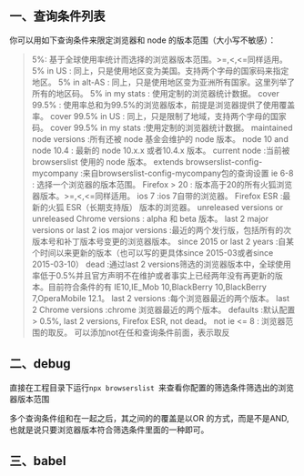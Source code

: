 ## 一、查询条件列表
你可以用如下查询条件来限定浏览器和 node 的版本范围（大小写不敏感）：

> 5%: 基于全球使用率统计而选择的浏览器版本范围。>=,<,<=同样适用。
> 5% in US : 同上，只是使用地区变为美国。支持两个字母的国家码来指定地区。
> 5% in alt-AS : 同上，只是使用地区变为亚洲所有国家。这里列举了所有的地区码。
> 5% in my stats : 使用定制的浏览器统计数据。
cover 99.5% : 使用率总和为99.5%的浏览器版本，前提是浏览器提供了使用覆盖率。
cover 99.5% in US : 同上，只是限制了地域，支持两个字母的国家码。
cover 99.5% in my stats :使用定制的浏览器统计数据。
maintained node versions :所有还被 node 基金会维护的 node 版本。
node 10 and node 10.4 : 最新的 node 10.x.x 或者10.4.x 版本。
current node :当前被 browserslist 使用的 node 版本。
extends browserslist-config-mycompany :来自browserslist-config-mycompany包的查询设置
ie 6-8 : 选择一个浏览器的版本范围。
Firefox > 20 : 版本高于20的所有火狐浏览器版本。>=,<,<=同样适用。
ios 7 :ios 7自带的浏览器。
Firefox ESR :最新的火狐 ESR（长期支持版） 版本的浏览器。
unreleased versions or unreleased Chrome versions : alpha 和 beta 版本。
last 2 major versions or last 2 ios major versions :最近的两个发行版，包括所有的次版本号和补丁版本号变更的浏览器版本。
since 2015 or last 2 years :自某个时间以来更新的版本（也可以写的更具体since 2015-03或者since 2015-03-10）
dead :通过last 2 versions筛选的浏览器版本中，全球使用率低于0.5%并且官方声明不在维护或者事实上已经两年没有再更新的版本。目前符合条件的有 IE10,IE_Mob 10,BlackBerry 10,BlackBerry 7,OperaMobile 12.1。
last 2 versions :每个浏览器最近的两个版本。
last 2 Chrome versions :chrome 浏览器最近的两个版本。
defaults :默认配置> 0.5%, last 2 versions, Firefox ESR, not dead。
not ie <= 8 : 浏览器范围的取反。
可以添加not在任和查询条件前面，表示取反


## 二、debug
直接在工程目录下运行`npx browserslist `来查看你配置的筛选条件筛选出的浏览器版本范围

多个查询条件组和在一起之后，其之间的的覆盖是以OR 的方式，而是不是AND,也就是说只要浏览器版本符合筛选条件里面的一种即可。

## 三、babel
